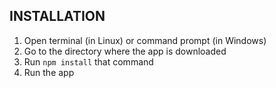 INSTALLATION
------------
1. Open terminal (in Linux) or command prompt (in Windows)
2. Go to the directory where the app is downloaded
3. Run <code>npm install</code> that command
4. Run the app
